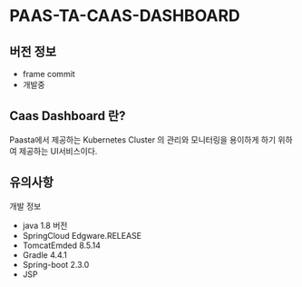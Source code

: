 # PAAS-TA-CAAS-DASHBOARD

## 버전 정보
 - frame commit
 - 개발중

## Caas Dashboard 란?
  Paasta에서 제공하는 Kubernetes Cluster 의 관리와 모니터링을 용이하게 하기 위하여 제공하는 UI서비스이다.


## 유의사항

개발 정보
- java 1.8 버전
- SpringCloud Edgware.RELEASE 
- TomcatEmded 8.5.14
- Gradle 4.4.1
- Spring-boot 2.3.0
- JSP


